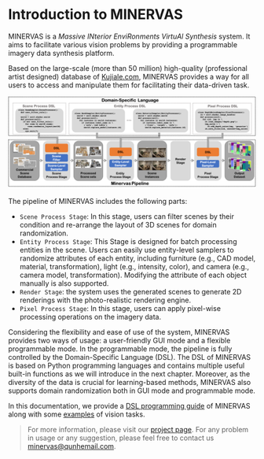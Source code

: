 # Introduction to MINERVAS

<!-- MINERVAS is a scene cognitive training dataset solution for the interior scene agent industry. Users can use MINERVAS to generate large-scale low-cost scene recognition data sets based on Coohom's massive scene sets.

The core workflow of MINERVAS includes the following parts: -->

<!-- * `Scene Processor`: In this stage, user can filter and re-arrange the layout of 3D scene
* `Entity Processor`: User can modify scene content such as Light, Mesh, Material, as well as the camera. We also support to export the customized scene related structure information as JSON output -->
<!-- * `Render Processor`: Based on the processed 3D scene, use render engine to generate RGB and auxiliary channel images such as Depth, Normal, Semantic etc -->
<!-- * `Pixel Processor`: In this stage, user can add image processing algorithm to the previous stage output -->

<!-- Currently, we have deployed MINERVAS as an online system for public usage. Please check the [User Manual](./user_manual.md) for details. -->

MINERVAS is a *Massive INterior EnviRonments VirtuAl Synthesis* system. It aims to facilitate various vision problems by providing a programmable imagery data synthesis platform.

<!-- Here are some example outputs:
![Outputs](images/minervas_output_example.png) -->

Based on the large-scale (more than 50 million) high-quality (professional artist designed) database of [Kujiale.com](https://www.kujiale.com), MINERVAS provides a way for all users to access and manipulate them for facilitating their data-driven task.

![System Pipeline](images/Pipeline.png)

The pipeline of MINERVAS includes the following parts:
* `Scene Process Stage`: In this stage, users can filter scenes by their condition and re-arrange the layout of 3D scenes for domain randomization.
* `Entity Process Stage`: This Stage is designed for batch processing entities in the scene. Users can easily use entity-level samplers to randomize attributes of each entity, including furniture (e.g., CAD model, material, transformation), light (e.g., intensity, color), and camera (e.g., camera model, transformation). Modifying the attribute of each object manually is also supported.
* `Render Stage`: the system uses the generated scenes to generate 2D renderings with the photo-realistic rendering engine. 
* `Pixel Process Stage`: In this stage, users can apply pixel-wise processing operations on the imagery data.

Considering the flexibility and ease of use of the system, MINERVAS provides two ways of usage: a user-friendly GUI mode and a flexible programmable mode. In the programmable mode, the pipeline is fully controlled by the Domain-Specific Language (DSL). The DSL of MINERVAS is based on Python programming languages and contains multiple useful built-in functions as we will introduce in the next chapter. Moreover, as the diversity of the data is crucial for learning-based methods, MINERVAS also supports domain randomization both in GUI mode and programmable mode.

<!-- To get started with the web interface of MINERVAS, please read the [*Getting Started* page](user_manual.md).  -->
In this documentation, we provide a [DSL programming guide](dsl.md) of MINERVAS along with some [examples](examples.md) of vision tasks.

> For more information, please visit our [project page](https://coohom.github.io/MINERVAS/). For any problem in usage or any suggestion, please feel free to contact us <minervas@qunhemail.com>.
